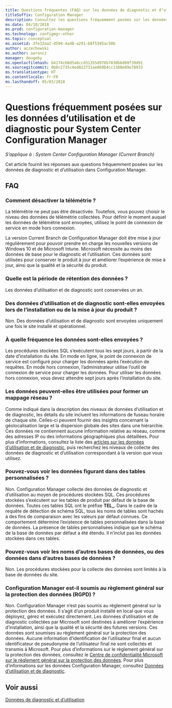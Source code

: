 ```yaml
---
title: Questions fréquentes (FAQ) sur les données de diagnostic et d’utilisation
titleSuffix: Configuration Manager
description: Consultez les questions fréquemment posées sur les données de diagnostic et d’utilisation pour System Center Configuration Manager.
ms.date: 04/10/2018
ms.prod: configuration-manager
ms.technology: configmgr-other
ms.topic: conceptual
ms.assetid: 3fe32aa2-d594-4ad0-a291-b8f5395ac50b
author: aczechowski
ms.author: aaroncz
manager: dougeby
ms.openlocfilehash: b4174c68d5a6ccd31355d976b7830b6d09f39d91
ms.sourcegitcommit: 0b0c2735c4ed822731ae069b4cc1380e89e78933
ms.translationtype: HT
ms.contentlocale: fr-FR
ms.lasthandoff: 05/03/2018
---
```

# <a name="frequently-asked-questions-about-diagnostics-and-usage-data-for-system-center-configuration-manager"></a>Questions fréquemment posées sur les données d’utilisation et de diagnostic pour System Center Configuration Manager

*S’applique à : System Center Configuration Manager (Current Branch)*

Cet article fournit les réponses aux questions fréquemment posées sur les données de diagnostic et d’utilisation dans Configuration Manager.

## <a name="faqs"></a>FAQ

###  <a name="bkmk_off"></a> Comment désactiver la télémétrie ?  
La télémétrie ne peut pas être désactivée. Toutefois, vous pouvez choisir le niveau des données de télémétrie collectées. Pour définir le moment auquel les données de télémétrie sont envoyées, utilisez le point de connexion de service en mode hors connexion.

La version Current Branch de Configuration Manager doit être mise à jour régulièrement pour pouvoir prendre en charge les nouvelles versions de Windows 10 et de Microsoft Intune. Microsoft nécessite au moins des données de base pour le diagnostic et l’utilisation. Ces données sont utilisées pour conserver le produit à jour et améliorer l’expérience de mise à jour, ainsi que la qualité et la sécurité du produit.

###  <a name="bkmk_retention"></a> Quelle est la période de rétention des données ?  
 Les données d’utilisation et de diagnostic sont conservées un an.  

###  <a name="bkmk_update"></a> Des données d’utilisation et de diagnostic sont-elles envoyées lors de l’installation ou de la mise à jour du produit ?  
 Non. Des données d’utilisation et de diagnostic sont envoyées uniquement une fois le site installé et opérationnel.  

###  <a name="bkmk_frequency"></a> À quelle fréquence les données sont-elles envoyées ?  
 Les procédures stockées SQL s’exécutent tous les sept jours, à partir de la date d’installation du site. En mode en ligne, le point de connexion de service est configuré pour charger les données après l’exécution de requêtes. En mode hors connexion, l’administrateur utilise l’outil de connexion de service pour charger les données. Pour utiliser les données hors connexion, vous devez attendre sept jours après l’installation du site.  

###  <a name="bkmk_network"></a> Les données peuvent-elles être utilisées pour former un mappage réseau ?  
 Comme indiqué dans la description des niveaux de données d’utilisation et de diagnostic, les détails du site incluent les informations de fuseau horaire de chaque site. Celles-ci peuvent fournir des insights concernant la géolocalisation large et la dispersion globale des sites dans une hiérarchie. Ces données ne contiennent aucune information relative au réseau, comme des adresses IP ou des informations géographiques plus détaillées. Pour plus d’informations, consultez la liste des [articles sur les données d’utilisation et de diagnostic](/sccm/core/plan-design/diagnostics/diagnostics-and-usage-data#articles), puis recherchez les niveaux de collecte des données de diagnostic et d’utilisation correspondant à la version que vous utilisez.


###  <a name="bkmk_tables"></a> Pouvez-vous voir les données figurant dans des tables personnalisées ?  
 Non. Configuration Manager collecte des données de diagnostic et d’utilisation au moyen de procédures stockées SQL. Ces procédures stockées s’exécutent sur les tables de produit par défaut de la base de données. Toutes ces tables SQL ont le préfixe **TEL_**. Dans le cadre de la requête de détection de schéma SQL, tous les noms de tables sont hachés à des fins de comparaison avec les valeurs par défaut connues. Ce comportement détermine l’existence de tables personnalisées dans la base de données. La présence de tables personnalisées indique que le schéma de la base de données par défaut a été étendu. Il n’inclut pas les données stockées dans ces tables.  

###  <a name="bkmk_databases"></a> Pouvez-vous voir les noms d’autres bases de données, ou des données dans d’autres bases de données ? 
 Non. Les procédures stockées pour la collecte des données sont limités à la base de données du site.  

### <a name="bkmk_gdpr"></a> Configuration Manager est-il soumis au règlement général sur la protection des données (RGPD) ?
 Non. Configuration Manager n’est pas soumis au règlement général sur la protection des données. Il s’agit d’un produit installé en local que vous déployez, gérez et exécutez directement. Les données d’utilisation et de diagnostic collectées par Microsoft sont destinées à améliorer l’expérience d’installation, ainsi que la qualité et la sécurité des futures versions. Ces données sont soumises au règlement général sur la protection des données. Aucune information d’identification de l’utilisateur final et aucun identificateur de pseudonyme de l’utilisateur final ne sont collectés et transmis à Microsoft. Pour plus d’informations sur le règlement général sur la protection des données, consultez le [Centre de confidentialité Microsoft sur le règlement général sur la protection des données](https://microsoft.com/gdpr). Pour plus d’informations sur les données Configuration Manager, consultez [Données d’utilisation et de diagnostic](/sccm/core/plan-design/diagnostics/diagnostics-and-usage-data).


## <a name="see-also"></a>Voir aussi  
 [Données de diagnostic et d’utilisation](/sccm/core/plan-design/diagnostics/diagnostics-and-usage-data)
